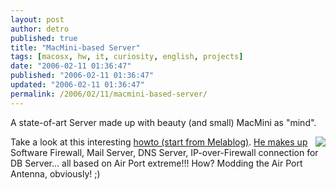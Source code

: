 ```yaml
---
layout: post
author: detro
published: true
title: "MacMini-based Server"
tags: [macosx, hw, it, curiosity, english, projects]
date: "2006-02-11 01:36:47"
published: "2006-02-11 01:36:47"
updated: "2006-02-11 01:36:47"
permalink: /2006/02/11/macmini-based-server/
---
```


A state-of-art Server made up with beauty (and small) MacMini as "mind".

<img src="http://www.melablog.it/uploads/macminiserver.jpg" align="right" />

Take a look at this interesting <a href="http://www.melablog.it/post/1486/costruire-un-server-con-mac-mini">howto (start from Melablog)</a>. <a href="http://www.metaskills.net/blog/heuristics/networking/mini-network-with-a-big-xserve-style">He makes up</a> Software Firewall, Mail Server, DNS Server, IP-over-Firewall connection for DB Server... all based on Air Port extreme!!!
How? Modding the Air Port Antenna, obviously! ;)
